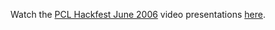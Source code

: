---
---

Watch the [PCL Hackfest June 2006][hackfest_url] video presentations [here][video_playlist].

[hackfest_url]: http://pointclouds.org/hackfest/
[video_playlist]: https://www.youtube.com/watch?v=n0L6PERAwh8&list=PLawGHFDTLKvIXdrIoAkwn4ZOg66PSK__3